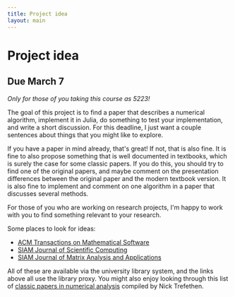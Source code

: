 ```yaml
---
title: Project idea
layout: main
---
```


# Project idea
## Due March 7

*Only for those of you taking this course as 5223!*

The goal of this project is to find a paper that describes a numerical
algorithm, implement it in Julia, do something to test your
implementation, and write a short discussion.  For this deadline,
I just want a couple sentences about things that you might like to
explore.

If you have a paper in mind already, that's great!  If not, that is
also fine.  It is fine to also propose something that is well
documented in textbooks, which is surely the case for some classic
papers.  If you do this, you should try to find one of the original
papers, and maybe comment on the presentation differences between the
original paper and the modern textbook version.  It is also fine to
implement and comment on one algorithm in a paper that discusses
several methods.

For those of you who are working on research projects, I'm happy to
work with you to find something relevant to your research.

Some places to look for ideas:

- [ACM Transactions on Mathematical Software](https://dl-acm-org.proxy.library.cornell.edu/journal/toms)
- [SIAM Journal of Scientific Computing](https://epubs-siam-org.proxy.library.cornell.edu/journal/sjoce3)
- [SIAM Journal of Matrix Analysis and Applications](https://epubs-siam-org.proxy.library.cornell.edu/journal/sjmael)

All of these are available via the university library system, and the
links above all use the library proxy.
You might also enjoy looking through this list of
[classic papers in numerical
analysis](https://people.maths.ox.ac.uk/trefethen/classic_papers.txt)
compiled by Nick Trefethen.
